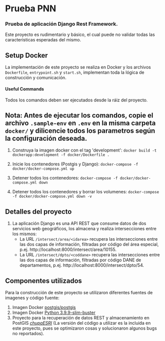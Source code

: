 # Prueba PNN
### Prueba de aplicación Django Rest Framework.

Este proyecto es rudimentario y básico, el cual puede no validar todas las caracteristicas esperadas del mismo.

## Setup Docker
La implementación de este proyecto se realiza en Docker y los archivos `Dockerfile`, `entrypoint.sh` y `start.sh`, implementan toda la lógica de construcción y comunicación.

#### Useful Commands
Todos los comandos deben ser ejecutados desde la ráiz del proyecto.

## Nota: Antes de ejecutar los comandos, copie el archivo `.sample-env` en `.env` en la misma carpeta `docker/` y dilicencie todos los parametros según la configuración deseada.

1. Construya la imagen docker con el tag 'development': `docker build -t dockerapp:development -f docker/Dockerfile .`

2. Inicie los contenedores (Postgis y Django):  `docker-compose -f docker/docker-compose.yml up`

3. Detener todos los contenedores: `docker-compose -f docker/docker-compose.yml down`

4. Detener todos los contenedores y borrar los volumenes: `docker-compose -f docker/docker-compose.yml down -v`

## Detalles del proyecto

1. La aplicación Django es una API REST que consume datos de dos servicios web geográficos, los almacena y realiza intersecciones entre los mismos:
    - La URL `/intersect/area/<idarea>` recupera las intersecciones entre las dos capas de información, filtradas por código del área especial, p.ej. http://localhost:8000/intersect/area/10155.
    - La URL `/intersect/dpto/<coddane>` recupera las intersecciones entre las dos capas de información, filtradas por código DANE de departamentos, p.ej. http://localhost:8000/intersect/dpto/54.


## Componentes utilizados
Para la construcción de este proyecto se utilizaron diferentes fuentes de imagenes y código fuente:
1. Imagen Docker [postgis/postgis](https://hub.docker.com/r/postgis/postgis)
2. Imagen Docker [Python 3.9.9-slim-buster](https://hub.docker.com/_/python)
3. Proyecto para la recuperación de datos REST y almacenamiento en PostGIS *[chupaESRI](https://github.com/johnjreiser/chupaESRI)* (La versión del código a utilizar es la incluida en este proyecto, pues se optimizaron cosas y solucionaron algunos bugs no reportados).
 

